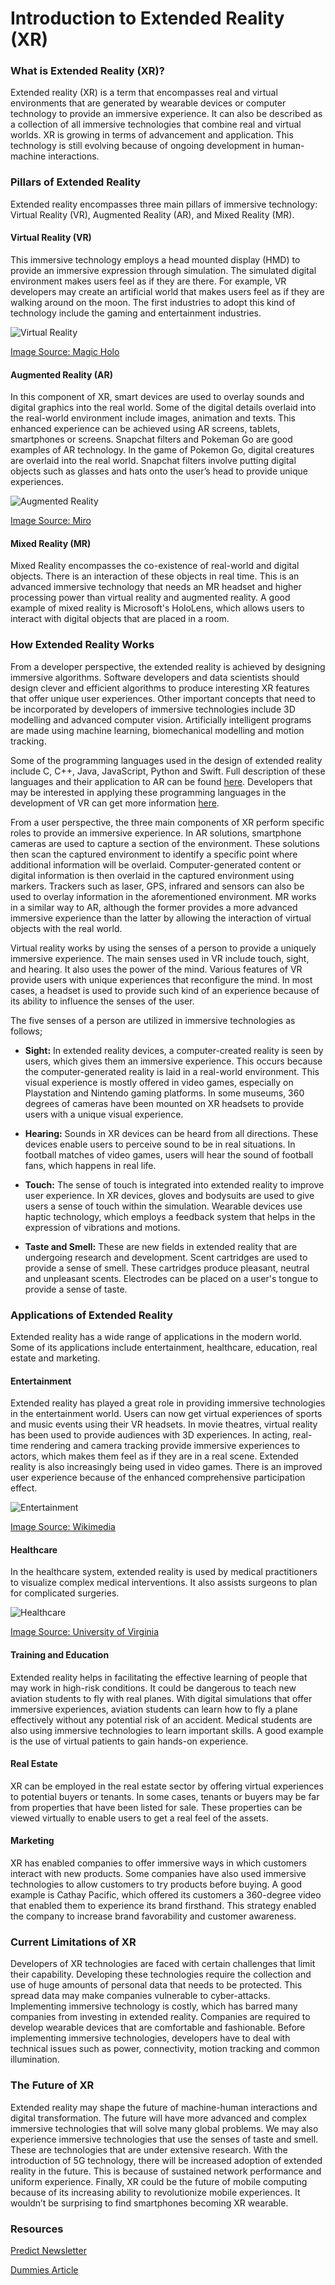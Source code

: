 # Introduction to Extended Reality (XR)

### What is Extended Reality (XR)?
Extended reality (XR) is a term that encompasses real and virtual environments that are generated by wearable devices or computer technology to provide an immersive experience. It can also be described as a collection of all immersive technologies that combine real and virtual worlds. XR is growing in terms of advancement and application. This technology is still evolving because of ongoing development in human-machine interactions. 

### Pillars of Extended Reality
Extended reality encompasses three main pillars of immersive technology: Virtual Reality (VR), Augmented Reality (AR), and Mixed Reality (MR). 
#### Virtual Reality (VR)
This immersive technology employs a head mounted display (HMD) to provide an immersive expression through simulation. The simulated digital environment makes users feel as if they are there. For example, VR developers may create an artificial world that makes users feel as if they are walking around on the moon. The first industries to adopt this kind of technology include the gaming and entertainment industries.

![Virtual Reality](/engineering-education/introduction-to-extended-reality/virtual-reality.jpg)

[Image Source: Magic Holo](https://magic-holo.com/wp-content/uploads/2017/04/Virtual_Reality.jpg)

#### Augmented Reality (AR)
In this component of XR, smart devices are used to overlay sounds and digital graphics into the real world. Some of the digital details overlaid into the real-world environment include images, animation and texts. This enhanced experience can be achieved using AR screens, tablets, smartphones or screens. Snapchat filters and Pokeman Go are good examples of AR technology. In the game of Pokemon Go, digital creatures are overlaid into the real world. Snapchat filters involve putting digital objects such as glasses and hats onto the user’s head to provide unique experiences.

![Augmented Reality](/engineering-education/introduction-to-extended-reality/augmented-reality.jpeg)

[Image Source: Miro](https://miro.medium.com/max/1200/1*3F8SgP5Im17Kq9yPvy5rpA.jpeg)

#### Mixed Reality (MR)
Mixed Reality encompasses the co-existence of real-world and digital objects. There is an interaction of these objects in real time. This is an advanced immersive technology that needs an MR headset and higher processing power than virtual reality and augmented reality. A good example of mixed reality is Microsoft's HoloLens, which allows users to interact with digital objects that are placed in a room.

### How Extended Reality Works
From a developer perspective, the extended reality is achieved by designing immersive algorithms. Software developers and data scientists should design clever and efficient algorithms to produce interesting XR features that offer unique user experiences. Other important concepts that need to be incorporated by developers of immersive technologies include 3D modelling and advanced computer vision. Artificially intelligent programs are made using machine learning, biomechanical modelling and motion tracking. 

Some of the programming languages used in the design of extended reality include C, C++, Java, JavaScript, Python and Swift. Full description of these languages and their application to AR can be found [here](https://howtocreateapps.com/programming-languages-ar/). Developers that may be interested in applying these programming languages in the development of VR can get more information [here](https://engineering.eckovation.com/programming-languages-develop-virtual-reality-apps/#:~:text=But%20here%20are%20four%20programming%20language%20you%20can,it%20has%20a%20huge%20...%20More%20items...%20).

From a user perspective, the three main components of XR perform specific roles to provide an immersive experience. In AR solutions, smartphone cameras are used to capture a section of the environment. These solutions then scan the captured environment to identify a specific point where additional information will be overlaid. Computer-generated content or digital information is then overlaid in the captured environment using markers. Trackers such as laser, GPS, infrared and sensors can also be used to overlay information in the aforementioned environment. MR works in a similar way to AR, although the former provides a more advanced immersive experience than the latter by allowing the interaction of virtual objects with the real world.

Virtual reality works by using the senses of a person to provide a uniquely immersive experience. The main senses used in VR include touch, sight, and hearing. It also uses the power of the mind. Various features of VR provide users with unique experiences that reconfigure the mind. In most cases, a headset is used to provide such kind of an experience because of its ability to influence the senses of the user.

The five senses of a person are utilized in immersive technologies as follows;
- __Sight:__ In extended reality devices, a computer-created reality is seen by users, which gives them an immersive experience. This occurs because the computer-generated reality is laid in a real-world environment. This visual experience is mostly offered in video games, especially on Playstation and Nintendo gaming platforms. In some museums, 360 degrees of cameras have been mounted on XR headsets to provide users with a unique visual experience.
  
- __Hearing:__ Sounds in XR devices can be heard from all directions. These devices enable users to perceive sound to be in real situations. In football matches of video games, users will hear the sound of football fans, which happens in real life. 
  
- __Touch:__ The sense of touch is integrated into extended reality to improve user experience. In XR devices, gloves and bodysuits are used to give users a sense of touch within the simulation. Wearable devices use haptic technology, which employs a feedback system that helps in the expression of vibrations and motions.
  
- __Taste and Smell:__ These are new fields in extended reality that are undergoing research and development. Scent cartridges are used to provide a sense of smell. These cartridges produce pleasant, neutral and unpleasant scents. Electrodes can be placed on a user's tongue to provide a sense of taste.

### Applications of Extended Reality
Extended reality has a wide range of applications in the modern world. Some of its applications include entertainment, healthcare, education, real estate and marketing. 
#### Entertainment
Extended reality has played a great role in providing immersive technologies in the entertainment world. Users can now get virtual experiences of sports and music events using their VR headsets. In movie theatres, virtual reality has been used to provide audiences with 3D experiences. In acting, real-time rendering and camera tracking provide immersive experiences to actors, which makes them feel as if they are in a real scene. Extended reality is also increasingly being used in video games. There is an improved user experience because of the enhanced comprehensive participation effect.


![Entertainment](/engineering-education/introduction-to-extended-reality/xr-games.jpg)

[Image Source: Wikimedia](https://upload.wikimedia.org/wikipedia/commons/thumb/e/ee/Reality_check_ESA384313.jpg/1200px-Reality_check_ESA384313.jpg)

#### Healthcare
In the healthcare system, extended reality is used by medical practitioners to visualize complex medical interventions. It also assists surgeons to plan for complicated surgeries. 

![Healthcare](/engineering-education/introduction-to-extended-reality/virtual-reality-in-medicine.jpeg)

[Image Source: University of Virginia](https://news.med.virginia.edu/fac-dev-blog/wp-content/blogs.dir/364/files/2017/09/Virtual-Reality-Woman.jpeg?r=1)

#### Training and Education
Extended reality helps in facilitating the effective learning of people that may work in high-risk conditions. It could be dangerous to teach new aviation students to fly with real planes. With digital simulations that offer immersive experiences, aviation students can learn how to fly a plane effectively without any potential risk of an accident. Medical students are also using immersive technologies to learn important skills. A good example is the use of virtual patients to gain hands-on experience. 

#### Real Estate
XR can be employed in the real estate sector by offering virtual experiences to potential buyers or tenants. In some cases, tenants or buyers may be far from properties that have been listed for sale. These properties can be viewed virtually to enable users to get a real feel of the assets.

#### Marketing
XR has enabled companies to offer immersive ways in which customers interact with new products. Some companies have also used immersive technologies to allow customers to try products before buying. A good example is Cathay Pacific, which offered its customers a 360-degree video that enabled them to experience its brand firsthand. This strategy enabled the company to increase brand favorability and customer awareness. 

### Current Limitations of XR
Developers of XR technologies are faced with certain challenges that limit their capability. Developing these technologies require the collection and use of huge amounts of personal data that needs to be protected. This spread data may make companies vulnerable to cyber-attacks. Implementing immersive technology is costly, which has barred many companies from investing in extended reality. Companies are required to develop wearable devices that are comfortable and fashionable. Before implementing immersive technologies, developers have to deal with technical issues such as power, connectivity, motion tracking and common illumination. 

### The Future of XR
Extended reality may shape the future of machine-human interactions and digital transformation. The future will have more advanced and complex immersive technologies that will solve many global problems. We may also experience immersive technologies that use the senses of taste and smell. These are technologies that are under extensive research. With the introduction of 5G technology, there will be increased adoption of extended reality in the future. This is because of sustained network performance and uniform experience. Finally, XR could be the future of mobile computing because of its increasing ability to revolutionize mobile experiences. It wouldn’t be surprising to find smartphones becoming XR wearable.  

### **Resources**

[Predict Newsletter](https://medium.com/predict/extended-reality-is-the-frontier-of-the-digital-future-a2c05785fc72)

[Dummies Article](https://www.dummies.com/software/virtual-reality-augmented-reality-mixed-reality-extended-reality/)


